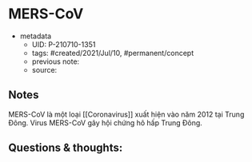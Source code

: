---
---

# MERS-CoV

- metadata
	- UID: P-210710-1351
	- tags: #created/2021/Jul/10, #permanent/concept 
	- previous note: 
	- source: 

## Notes
MERS-CoV là một loại [[Coronavirus]] xuất hiện vào năm 2012 tại Trung Đông. Virus MERS-CoV gây hội chứng hô hấp Trung Đông.

## Questions & thoughts:

